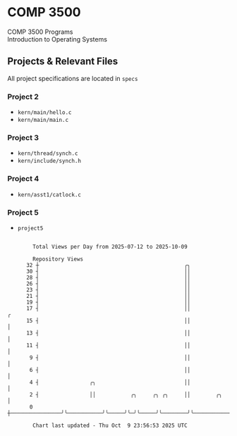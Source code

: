 # COMP 3500
COMP 3500 Programs  
Introduction to Operating Systems  
## Projects & Relevant Files
All project specifications are located in `specs`
### Project 2
- `kern/main/hello.c`
- `kern/main/main.c`
### Project 3
- `kern/thread/synch.c`
- `kern/include/synch.h`
### Project 4
- `kern/asst1/catlock.c`
### Project 5
- `project5`

```

        Total Views per Day from 2025-07-12 to 2025-10-09

        Repository Views
      32 ┼                                              ╭╮
      30 ┤                                              ││
      28 ┤                                              ││
      26 ┤                                              ││
      23 ┤                                              ││
      21 ┤                                              ││
      19 ┤                                              ││
      17 ┤                                              ││                                        ╭
      15 ┤                                              ││                                        │
      13 ┤                                              ││                                        │
      11 ┤                                              ││                                        │
       9 ┤                                              ││                                        │
       6 ┤                                              ││                                        │
       4 ┤                ╭╮                            ││                                        │
       2 ┤                ││           ╭╮     ╭╮ ╭╮     ││        ╭╮                              │
       0 ┼────────────────╯╰───────────╯╰─────╯╰─╯╰─────╯╰────────╯╰──────────────────────────────╯

        Chart last updated - Thu Oct  9 23:56:53 2025 UTC
        
```
